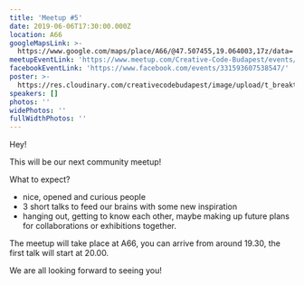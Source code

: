 ```yaml
---
title: 'Meetup #5'
date: 2019-06-06T17:30:00.000Z
location: A66
googleMapsLink: >-
  https://www.google.com/maps/place/A66/@47.507455,19.064003,17z/data=!3m1!4b1!4m5!3m4!1s0x4741dc71e8f07141:0x338531a68ac2aa0!8m2!3d47.5074514!4d19.0661917
meetupEventLink: 'https://www.meetup.com/Creative-Code-Budapest/events/qnhgzpyzjbjb/'
facebookEventLink: 'https://www.facebook.com/events/331593607538547/'
poster: >-
  https://res.cloudinary.com/creativecodebudapest/image/upload/t_breakthumbnails/v1573807326/cc5/creativecode_6_utknbl.jpg
speakers: []
photos: ''
widePhotos: ''
fullWidthPhotos: ''
---
```

Hey!

This will be our next community meetup!

What to expect?

* nice, opened and curious people
* 3 short talks to feed our brains with some new inspiration
* hanging out, getting to know each other, maybe making up future plans for collaborations or exhibitions together.

The meetup will take place at A66, you can arrive from around 19.30, the first talk will start at 20.00.

We are all looking forward to seeing you!
